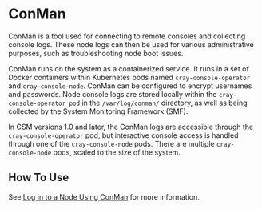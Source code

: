 # ConMan

ConMan is a tool used for connecting to remote consoles and collecting console logs. These node logs can then be used for various administrative purposes, such as troubleshooting node boot issues.

ConMan runs on the system as a containerized service. It runs in a set of Docker containers within Kubernetes pods named `cray-console-operator` and `cray-console-node`.
ConMan can be configured to encrypt usernames and passwords.
Node console logs are stored locally within the `cray-console-operator pod` in the `/var/log/conman/` directory, as well as being collected by the System Monitoring Framework \(SMF\).

In CSM versions 1.0 and later, the ConMan logs are accessible through the `cray-console-operator` pod, but interactive console access is handled through one of the `cray-console-node` pods.
There are multiple `cray-console-node` pods, scaled to the size of the system.

## How To Use

See [Log in to a Node Using ConMan](Log_in_to_a_Node_Using_ConMan.md) for more information.
